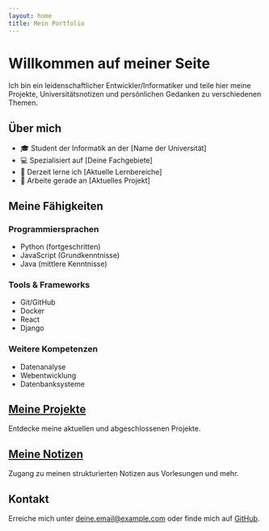 ```yaml
---
layout: home
title: Mein Portfolio
---
```


# Willkommen auf meiner Seite

Ich bin ein leidenschaftlicher Entwickler/Informatiker und teile hier meine Projekte, Universitätsnotizen und persönlichen Gedanken zu verschiedenen Themen.

## Über mich

- 🎓 Student der Informatik an der [Name der Universität]
- 💻 Spezialisiert auf [Deine Fachgebiete]
- 🌱 Derzeit lerne ich [Aktuelle Lernbereiche]
- 🔭 Arbeite gerade an [Aktuelles Projekt]

## Meine Fähigkeiten

### Programmiersprachen
- Python (fortgeschritten)
- JavaScript (Grundkenntnisse)
- Java (mittlere Kenntnisse)

### Tools & Frameworks
- Git/GitHub
- Docker
- React
- Django

### Weitere Kompetenzen
- Datenanalyse
- Webentwicklung
- Datenbanksysteme

## [Meine Projekte](/projekte)
Entdecke meine aktuellen und abgeschlossenen Projekte.

## [Meine Notizen](/notizen)
Zugang zu meinen strukturierten Notizen aus Vorlesungen und mehr.

## Kontakt

Erreiche mich unter [deine.email@example.com](mailto:deine.email@example.com) oder finde mich auf [GitHub](https://github.com/dein-username).